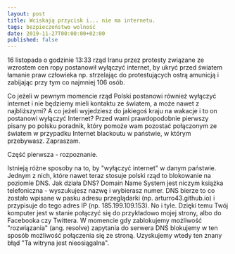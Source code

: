 ```yaml
---
layout: post
title: Wciskają przycisk i... nie ma internetu.
tags: bezpieczeństwo wolność
date: 2019-11-27T00:00:00+02:00
published: false
---
```


16 listopada o godzinie 13:33 rząd Iranu przez protesty związane ze wzrostem cen ropy postanowił wyłączyć internet, by ukryć przed światem łamanie praw człowieka np. strzelając do protestujących ostrą amunicją i zabijając przy tym co najmniej 106 osób.

Co jeżeli w pewnym momencie rząd Polski postanowi również wyłączyć internet i nie będziemy mieli kontaktu ze światem, a może nawet z najbliższymi? A co jeżeli wyjedziesz do jakiegoś kraju na wakacje i to on postanowi wyłączyć Internet? Przed wami prawdopodobnie pierwszy pisany po polsku poradnik, który pomoże wam pozostać połączonym ze światem w przypadku Internet blackoutu w państwie, w którym przebywasz. Zapraszam.



Część pierwsza - rozpoznanie.

Istnieją różne sposoby na to, by "wyłączyć internet" w danym państwie. Jednym z nich, które nawet teraz stosuje polski rząd to blokowanie na poziomie DNS. Jak działa DNS? Domain Name System jest niczym książka telefoniczna - wyszukujesz nazwę i wybierasz numer. DNS bierze to co zostało wpisane w pasku adresu przeglądarki (np. arturro43.github.io) i przypisuje do tego adres IP (np. 185.199.109.153). No i tyle. Dzięki temu Twój komputer jest w stanie połączyć się do przykładowo mojej strony, albo do Facebooka czy Twittera. W momencie gdy zablokujemy możliwość "rozwiązania" (ang. resolve) zapytania do serwera DNS blokujemy w ten sposób możliwość połączenia się ze stroną. Uzyskujemy wtedy ten znany błąd "Ta witryna jest nieosiągalna".